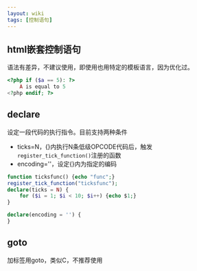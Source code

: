 ```yaml
---
layout: wiki
tags: [控制语句]
---
```


## html嵌套控制语句

语法有差异，不建议使用，即使用也用特定的模板语言，因为优化过。

```php
<?php if ($a == 5): ?>
    A is equal to 5
<?php endif; ?>
```

## declare

设定一段代码的执行指令。目前支持两种条件

* ticks=N，{}内执行N条低级OPCODE代码后，触发`register_tick_function()`注册的函数
* encoding=''，设定{}内为指定的编码

```php
function ticksfunc() {echo "func";}
register_tick_function("ticksfunc");
declare(ticks = N) {
    for ($i = 1; $i < 10; $i++) {echo $1;}
}
```

```php
declare(encoding = '') {
}
```

## goto

加标签用goto，类似C，不推荐使用